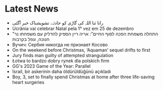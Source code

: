 # Latest News
-  رانا ثنا اللہ کی گاڑی کو حادثہ، تشویشناک خبر آگئی
-  Ucrânia vai celebrar Natal pela 1° vez em 25 de dezembro
-  "התחלה משמחת הפכה לסוף החיים": אריה ריין הספיק להדליק עם משפחתו נר חנוכה, ונפל בקרבות
-  Вучич: Сербия никогда не признает Косово
-  On the weekend before Christmas, ‘Aquaman’ sequel drifts to first
-  Jury finds man guilty of attempted strangulation
-  Łotwa to bardzo dobry rynek dla polskich firm
-  GG's 2023 Game of the Year: Parallel
-  İsrail, bir askerinin daha öldürüldüğünü açıkladı
-  Boy, 3, set to finally spend Christmas at home after three life-saving heart surgeries
